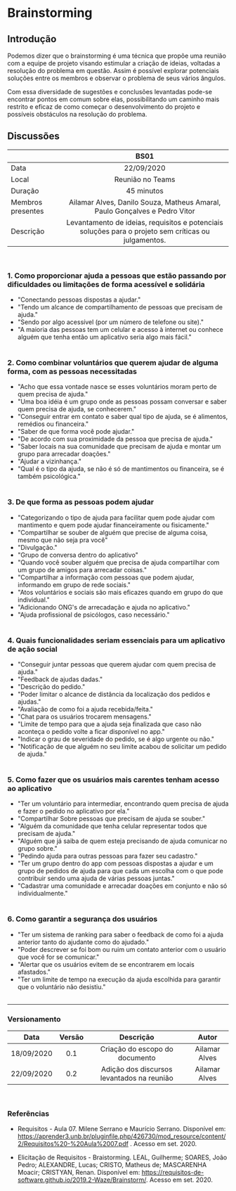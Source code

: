 # Brainstorming

## Introdução

Podemos dizer que o brainstorming é uma técnica que propõe uma reunião com a equipe de projeto visando estimular a criação de ideias, voltadas a resolução do problema em questão. Assim é possível explorar potenciais soluções entre os membros e observar o problema de seus vários ângulos.

Com essa diversidade de sugestões e conclusões levantadas pode-se encontrar pontos em comum sobre elas, possibilitando um caminho mais restrito e eficaz de como começar o desenvolvimento do projeto e possíveis obstáculos na resolução do problema.
</br>

## Discussões

|  | BS01
|:-----| :-----:
|Data  | 22/09/2020
|Local | Reunião no Teams
|Duração | 45 minutos
|Membros presentes| Ailamar Alves, Danilo Souza, Matheus Amaral, Paulo Gonçalves e Pedro Vitor
|Descrição | Levantamento de ideias, requisitos e potenciais soluções para o projeto sem críticas ou julgamentos.
</br>

### 1. Como proporcionar ajuda a pessoas que estão passando por dificuldades ou limitações de forma acessível e solidária

- "Conectando pessoas dispostas a ajudar."  
- "Tendo um alcance de compartilhamento de pessoas que precisam de ajuda."  
- "Sendo por algo acessível (por um número de telefone ou site)."  
- "A maioria das pessoas tem um celular e acesso à internet ou conhece alguém que tenha então um aplicativo seria algo mais fácil."
</br></br>

### 2. Como combinar voluntários que querem ajudar de alguma forma, com as pessoas necessitadas

- "Acho que essa vontade nasce se esses voluntários moram perto de quem precisa de ajuda."
- "Uma boa idéia é um grupo onde as pessoas possam conversar e saber quem precisa de ajuda, se conhecerem."
- "Conseguir entrar em contato e saber qual tipo de ajuda, se é alimentos, remédios ou financeira."  
- "Saber de que forma você pode ajudar."  
- "De acordo com sua proximidade da pessoa que precisa de ajuda."  
- "Saber locais na sua comunidade que precisam de ajuda e montar um grupo para arrecadar doações."  
- "Ajudar a vizinhança."  
- "Qual é o tipo da ajuda, se não é só de mantimentos ou financeira, se é também psicológica."
</br></br>

### 3. De que forma as pessoas podem ajudar

- "Categorizando o tipo de ajuda para facilitar quem pode ajudar com mantimento e quem pode ajudar financeiramente ou fisicamente."  
- "Compartilhar se souber de alguém que precise de alguma coisa, mesmo que não seja pra você"  
- "Divulgação."  
- "Grupo de conversa dentro do aplicativo"  
- "Quando você souber alguém que precisa de ajuda compartilhar com um grupo de amigos para arrecadar coisas."  
- "Compartilhar a informação com pessoas que podem ajudar, informando em grupo de rede sociais."  
- "Atos voluntários e sociais são mais eficazes quando em grupo do que individual."  
- "Adicionando ONG's de arrecadação e ajuda no aplicativo."  
- "Ajuda profissional de psicólogos, caso necessário."
</br></br>

### 4. Quais funcionalidades seriam essenciais para um aplicativo de ação social

- "Conseguir juntar pessoas que querem ajudar com quem precisa de ajuda."  
- "Feedback de ajudas dadas."  
- "Descrição do pedido."  
- "Poder limitar o alcance de distância da localização dos pedidos e ajudas."  
- "Avaliação de como foi a ajuda recebida/feita."  
- "Chat para os usuários trocarem mensagens."  
- "Limite de tempo para que a ajuda seja finalizada que caso não aconteça o pedido volte a ficar disponível no app."  
- "Indicar o grau de severidade do pedido, se é algo urgente ou não."  
- "Notificação de que alguém no seu limite acabou de solicitar um pedido de ajuda."
</br></br>

### 5. Como fazer que os usuários mais carentes tenham acesso ao aplicativo

- "Ter um voluntário para intermediar, encontrando quem precisa de ajuda e fazer o pedido no aplicativo por ela."
- "Compartilhar Sobre pessoas que precisam de ajuda se souber."
- "Alguém da comunidade que tenha celular representar todos que precisam de ajuda."  
- "Alguém que já saiba de quem esteja precisando de ajuda comunicar no grupo sobre."  
- "Pedindo ajuda para outras pessoas para fazer seu cadastro."  
- "Ter um grupo dentro do app com pessoas dispostas a ajudar e um grupo de pedidos de ajuda para que cada um escolha com o que pode contribuir sendo uma ajuda de várias pessoas juntas."  
- "Cadastrar uma comunidade e arrecadar doações em conjunto e não só individualmente."
</br></br>

### 6. Como garantir a segurança dos usuários

- "Ter um sistema de ranking para saber o feedback de como foi a ajuda anterior tanto do ajudante como do ajudado."  
- "Poder descrever se foi bom ou ruim um contato anterior com o usuário que você for se comunicar."  
- "Alertar que os usuários evitem de se encontrarem em locais afastados."  
- "Ter um limite de tempo na execução da ajuda escolhida para garantir que o voluntário não desistiu."
</br></br>

---

### Versionamento

|Data|Versão|Descrição|Autor|
|:--------:|:---:|:-------------------:|:------------:|
|18/09/2020| 0.1 | Criação do escopo do documento| Ailamar Alves
|22/09/2020| 0.2 | Adição dos discursos levantados na reunião | Ailamar Alves
  
</br>

### Referências

- Requisitos - Aula 07. Milene Serrano e Maurício Serrano. Disponível em: <https://aprender3.unb.br/pluginfile.php/426730/mod_resource/content/2/Requisitos%20-%20Aula%2007.pdf> . Acesso em set. 2020.

- Elicitação de Requisitos - Braistorming. LEAL, Guilherme; SOARES, João Pedro; ALEXANDRE, Lucas; CRISTO, Matheus de; MASCARENHA Moacir; CRISTYAN, Renan. Disponível em: <https://requisitos-de-software.github.io/2019.2-Waze/Brainstorm/>. Acesso em set. 2020.
